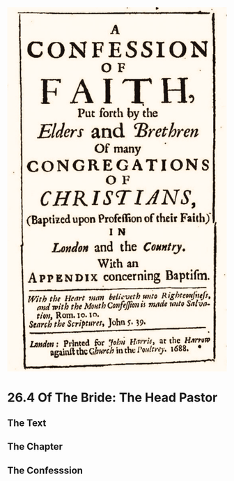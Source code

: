 <img class="intro-right" src="art-1689.png">

# 26.4 Of The Bride: The Head Pastor

## The Text

## The Chapter

## The Confesssion

